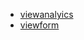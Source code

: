 * [viewanalyics](https://docs.google.com/forms/d/1ztHFAFWnC8i9FI-9mL8dLn6QE9_Vo0MQku7DXSqxZXE/viewanalytics)
* [viewform](https://forms.gle/opnMyB9TsRFQhKQn6)
